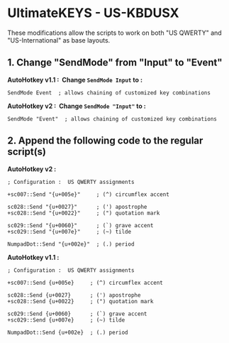# UltimateKEYS - US-KBDUSX

These modifications allow the scripts to work on both "US QWERTY" and "US-International" as base layouts.

## 1. Change "SendMode" from "Input" to "Event"

**AutoHotkey v1.1&nbsp;: &nbsp;Change `SendMode Input` to&nbsp;:**

    SendMode Event  ; allows chaining of customized key combinations

**AutoHotkey v2&nbsp;: &nbsp;Change `SendMode "Input"` to&nbsp;:**

    SendMode "Event"  ; allows chaining of customized key combinations

## 2. Append the following code to the regular script(s)

**AutoHotkey v2&nbsp;:**

    ; Configuration :  US QWERTY assignments

    +sc007::Send "{u+005e}"     ; (^) circumflex accent

    sc028::Send "{u+0027}"      ; (') apostrophe
    +sc028::Send "{u+0022}"     ; (") quotation mark

    sc029::Send "{u+0060}"      ; (`) grave accent
    +sc029::Send "{u+007e}"     ; (~) tilde

    NumpadDot::Send "{u+002e}"  ; (.) period

**AutoHotkey v1.1&nbsp;:**

    ; Configuration :  US QWERTY assignments

    +sc007::Send {u+005e}     ; (^) circumflex accent

    sc028::Send {u+0027}      ; (') apostrophe
    +sc028::Send {u+0022}     ; (") quotation mark

    sc029::Send {u+0060}      ; (`) grave accent
    +sc029::Send {u+007e}     ; (~) tilde

    NumpadDot::Send {u+002e}  ; (.) period
